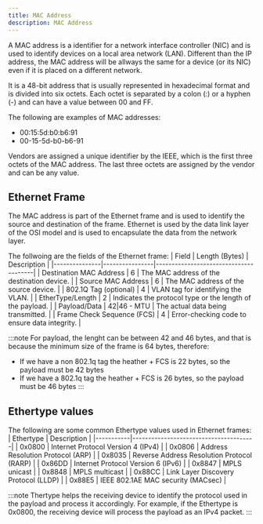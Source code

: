 ```yaml
---
title: MAC Address
description: MAC Address
---
```


A MAC address is a identifier for a network interface controller (NIC) and is used to identify devices on a local area network (LAN). Different than the IP address, the MAC address will be allways the same for a device (or its NIC) even if it is placed on a different network.

It is a 48-bit address that is usually represented in hexadecimal format and is divided into six octets. Each octet is separated by a colon (:) or a hyphen (-) and can have a value between 00 and FF.

The following are examples of MAC addresses:
- 00:15:5d:b0:b6:91
- 00-15-5d-b0-b6-91

Vendors are assigned a unique identifier by the IEEE, which is the first three octets of the MAC address. The last three octets are assigned by the vendor and can be any value.

## Ethernet Frame
The MAC address is part of the Ethernet frame and is used to identify the source and destination of the frame. Ethernet is used by the data link layer of the OSI model and is used to encapsulate the data from the network layer.

The follwoing are the fields of the Ethernet frame:
| Field         | Length (Bytes) | Description                           |
|---------------|----------------|---------------------------------------|
| Destination MAC Address | 6              | The MAC address of the destination device. |
| Source MAC Address      | 6              | The MAC address of the source device.      |
| 802.1Q Tag (optional) | 4              | VLAN tag for identifying the VLAN.   |
| EtherType/Length        | 2              | Indicates the protocol type or the length of the payload. |
| Payload/Data            | 42|46 - MTU       | The actual data being transmitted.         |
| Frame Check Sequence (FCS) | 4           | Error-checking code to ensure data integrity. |

:::note
For payload, the lenght can be between 42 and 46 bytes, and that is because the minimum size of the frame is 64 bytes, therefore:
- If we have a non 802.1q tag the heather + FCS is 22 bytes, so the payload must be 42 bytes
- If we have a 802.1q tag the heather + FCS is 26 bytes, so the payload must be 46 bytes
:::
## Ethertype values

The following are some common Ethertype values used in Ethernet frames:
| Ethertype | Description                           |
|-----------|---------------------------------------|
| 0x0800    | Internet Protocol Version 4 (IPv4)   |
| 0x0806    | Address Resolution Protocol (ARP)     |
| 0x8035    | Reverse Address Resolution Protocol (RARP) |
| 0x86DD    | Internet Protocol Version 6 (IPv6)   |
| 0x8847    | MPLS unicast                         |
| 0x8848    | MPLS multicast                       |
| 0x88CC    | Link Layer Discovery Protocol (LLDP) |
| 0x88E5    | IEEE 802.1AE MAC security (MACsec)  |

:::note
Thertype helps the receiving device to identify the protocol used in the payload and process it accordingly. For example, if the Ethertype is 0x0800, the receiving device will process the payload as an IPv4 packet.
:::